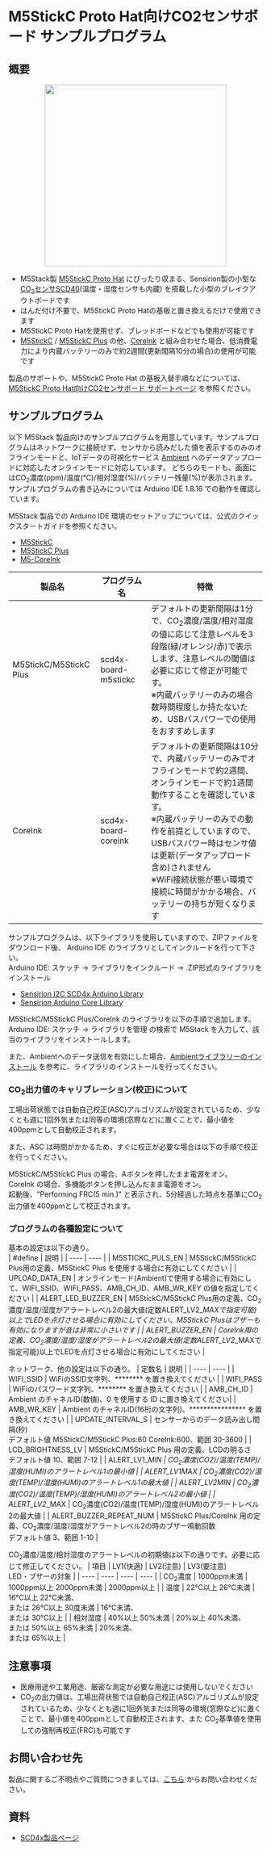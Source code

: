 # M5StickC Proto Hat向けCO2センサボード サンプルプログラム

## 概要
  <div align="center">
  <img src="https://github.com/mktechlab/scd4x-board-pre/blob/main/images/scd4x-board.jpg" width="360">
  </div>

  * M5Stack製 [M5StickC Proto Hat][1] にぴったり収まる、Sensirion製の小型な [CO<sub>2</sub>センサSCD40][2](温度・湿度センサも内蔵) を搭載した小型のブレイクアウトボードです
  * はんだ付け不要で、M5StickC Proto Hatの基板と置き換えるだけで使用できます
  * M5StickC Proto Hatを使用せず、ブレッドボードなどでも使用が可能です
  * [M5StickC][3] / [M5StickC Plus][4] の他、[CoreInk][5] と組み合わせた場合、低消費電力により内蔵バッテリーのみで約2週間(更新間隔10分の場合)の使用が可能です

  製品のサポートや、M5StickC Proto Hat の基板入替手順などについては、[M5StickC Proto Hat向けCO2センサボード サポートページ][6] を参照ください。

## サンプルプログラム
  以下 M5Stack 製品向けのサンプルプログラムを用意しています。サンプルプログラムはネットワークに接続せず、センサから読みだした値を表示するのみのオフラインモードと、IoTデータの可視化サービス [Ambient][7] へのデータアップロードに対応したオンラインモードに対応しています。
  どちらのモードも、画面にはCO<sub>2</sub>濃度(ppm)/温度(℃)/相対湿度(%)/バッテリー残量(%)が表示されます。
  サンプルプログラムの書き込みについては Arduino IDE 1.8.16 での動作を確認しています。

  M5Stack 製品での Arduino IDE 環境のセットアップについては、公式のクイックスタートガイドを参照ください。
  * [M5StickC][13]
  * [M5StickC Plus][14]
  * [M5-CoreInk][15]

  | 製品名 | プログラム名 | 特徴 |
| ---- | ---- | ---- |
| M5StickC/M5StickC Plus | scd4x-board-m5stickc | デフォルトの更新間隔は1分で、CO<sub>2</sub>濃度/温度/相対湿度の値に応じて注意レベルを3段階(緑/オレンジ/赤)で表示します、注意レベルの閾値は必要に応じて修正が可能です。<br>※内蔵バッテリーのみの場合数時間程度しか持たないため、USBバスパワーでの使用をおすすめします |
| CoreInk | scd4x-board-coreink | デフォルトの更新間隔は10分で、内蔵バッテリーのみでオフラインモードで約2週間、オンラインモードで約1週間動作することを確認しています。<br>※内蔵バッテリーのみでの動作を前提としていますので、USBバスパワー時はセンサ値は更新(データアップロード含め)されません<br>※WiFi接続状態が悪い環境で接続に時間がかかる場合、バッテリーの持ちが短くなります |

  サンプルプログラムは、以下ライブラリを使用していますので、ZIPファイルをダウンロード後、 Arduino IDE のライブラリとしてインクルードを行って下さい。  
  Arduino IDE: スケッチ -> ライブラリをインクルード -> .ZIP形式のライブラリをインストール

  * [Sensirion I2C SCD4x Arduino Library][8]
  * [Sensirion Arduino Core Library][9]

  M5StickC/M5StickC Plus/CoreInk のライブラリを以下の手順で追加します。  
  Arduino IDE: スケッチ -> ライブラリを管理 の検索で M5Stack を入力して、該当のライブラリをインストールします。

  また、Ambientへのデータ送信を有効にした場合、[Ambientライブラリーのインストール][10] を参考に、ライブラリのインストールを行ってください。

  ### CO<sub>2</sub>出力値のキャリブレーション(校正)について
  工場出荷状態では自動自己校正(ASC)アルゴリズムが設定されているため、少なくとも週に1回外気または同等の環境(窓際など)に置くことで、最小値を400ppmとして自動校正されます。

  また、ASC は時間がかかるため、すぐに校正が必要な場合は以下の手順で校正を行ってください。
  
  M5StickC/M5StickC Plus の場合、Aボタンを押したまま電源をオン。<br>
  CoreInk の場合、多機能ボタンを押し込んだまま電源をオン。<br>
  起動後、"Performing FRC(5 min.)" と表示され、5分経過した時点を基準にCO<sub>2</sub>出力値を400ppmとして校正されます。

  ### プログラムの各種設定について
  基本の設定は以下の通り。  
  | #define | 説明 |
| ---- | ---- |
| M5STICKC_PULS_EN | M5StickC/M5StickC Plus用の定義、M5StickC Plus を使用する場合に有効にしてください |
| UPLOAD_DATA_EN | オンラインモード(Ambient)で使用する場合に有効にして、WIFI_SSID、WIFI_PASS、AMB_CH_ID、AMB_WR_KEY の値を指定してください |
| ALERT_LED_BUZZER_EN | M5StickC/M5StickC Plus用の定義、CO<sub>2</sub>濃度/温度/湿度がアラートレベル2の最大値(定数ALERT_LV2_*_MAXで指定可能)以上でLEDを点灯させる場合に有効にしてください、M5StickC Plusはブザーも有効になりますが音は非常に小さいです |
| ALERT_BUZZER_EN | CoreInk用の定義、CO<sub>2</sub>濃度/温度/湿度がアラートレベル2の最大値(定数ALERT_LV2_*_MAXで指定可能)以上でLEDを点灯させる場合に有効にしてください |
  
  ネットワーク、他の設定は以下の通り。
  | 定数名 | 説明 |
| ---- | ---- |
| WIFI_SSID | WiFiのSSID文字列、******** を置き換えてください |
| WIFI_PASS | WiFiのパスワード文字列、******** を置き換えてください |
| AMB_CH_ID | Ambient のチャネルID(数値)、0 を使用する ID に置き換えてください|
| AMB_WR_KEY | Ambient のチャネルID(16桁の文字列)、**************** を置き換えてください |
| UPDATE_INTERVAL_S | センサーからのデータ読み出し間隔(秒)<br>デフォルト値 M5StickC/M5StickC Plus:60 CoreInk:600、範囲 30-3600 |
| LCD_BRIGHTNESS_LV | M5StickC/M5StickC Plus 用の定義、LCDの明るさ<br>デフォルト値 10、範囲 7-12 |
| ALERT_LV1_*_MIN | CO<sub>2</sub>濃度(CO2)/温度(TEMP)/湿度(HUMI)のアラートレベル1の最小値 |
| ALERT_LV1_*_MAX | CO<sub>2</sub>濃度(CO2)/温度(TEMP)/湿度(HUMI)のアラートレベル1の最大値 |
| ALERT_LV2_*_MIN | CO<sub>2</sub>濃度(CO2)/温度(TEMP)/湿度(HUMI)のアラートレベル2の最小値 |
| ALERT_LV2_*_MAX | CO<sub>2</sub>濃度(CO2)/温度(TEMP)/湿度(HUMI)のアラートレベル2の最大値 |
| ALERT_BUZZER_REPEAT_NUM | M5StickC Plus/CoreInk 用の定義、CO<sub>2</sub>濃度/温度/湿度がアラートレベル2の時のブザー鳴動回数<br>デフォルト値 3、範囲 1-10 |

  CO<sub>2</sub>濃度/温度/相対湿度のアラートレベルの初期値は以下の通りです。必要に応じて修正してください。
  | 項目 | LV1(快適) | LV2(注意) | LV3(要注意)<br>LED・ブザーの対象 |
| ---- | ---- | ---- | ---- |
| CO<sub>2</sub>濃度 | 1000ppm未満 | 1000ppm以上 2000ppm未満 | 2000ppm以上 |
| 温度 | 22℃以上 26℃未満 | 16℃以上 22℃未満、<br>または 26℃以上 30度未満 | 16℃未満、<br>または 30℃以上 |
| 相対湿度 | 40%以上 50%未満 | 20%以上 40%未満、<br>または 50%以上 65%未満 | 20%未満、<br>または 65%以上 |

## 注意事項
  * 医療用途や工業用途、厳密な測定が必要な用途には使用しないでください
  * CO<sub>2</sub>の出力値は、工場出荷状態では自動自己校正(ASC)アルゴリズムが設定されているため、少なくとも週に1回外気または同等の環境(窓際など)に置くことで、最小値を400ppmとして自動校正されます、また CO<sub>2</sub>基準値を使用しての強制再校正(FRC)も可能です

## お問い合わせ先
  製品に関するご不明点やご質問につきましては、[こちら][11] からお問い合わせください。

## 資料
  * [SCD4x製品ページ][12]

[1]: https://www.switch-science.com/catalog/6066/
[2]: https://www.sensirion.com/jp/environmental-sensors/carbon-dioxide-sensors/carbon-dioxide-sensor-scd4x/
[3]: https://www.switch-science.com/catalog/5517/
[4]: https://www.switch-science.com/catalog/6470/
[5]: https://www.switch-science.com/catalog/6735/
[6]: https://mktechlab.net/co2-sensor-board-scd4x/
[7]: https://ambidata.io/
[8]: https://github.com/Sensirion/arduino-i2c-scd4x
[9]: https://github.com/Sensirion/arduino-core
[10]: https://ambidata.io/docs/esp8266/#library_import
[11]: https://mktechlab.net/about/
[12]: https://www.sensirion.com/jp/environmental-sensors/carbon-dioxide-sensors/carbon-dioxide-sensor-scd4x/
[13]: https://docs.m5stack.com/en/quick_start/m5stickc/arduino
[14]: https://docs.m5stack.com/en/quick_start/m5stickc_plus/arduino
[15]: https://docs.m5stack.com/en/quick_start/coreink/arduino

